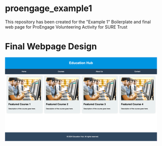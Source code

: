 # proengage_example1
This repository has been created for the "Example 1" Boilerplate and final web page for ProEngage Volunteering Activity for SURE Trust

# Final Webpage Design

![Alt text](screenshot_actualpage.png?raw=true "Final Webpage")
